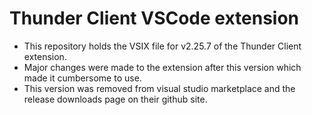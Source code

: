 # Thunder Client VSCode extension
- This repository holds the VSIX file for v2.25.7 of the Thunder Client extension.
- Major changes were made to the extension after this version which made it cumbersome to use.
- This version was removed from visual studio marketplace and the release downloads page on their github site.
